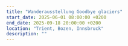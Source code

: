 ```yaml
---
title: "Wanderausstellung Goodbye glaciers"
start_date: 2025-06-01 08:00:00 +0200
end_date: 2025-09-18 20:00:00 +0200
location: "Trient, Bozen, Innsbruck"
description: ""
---
```

